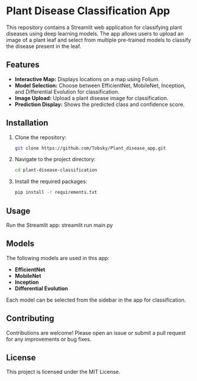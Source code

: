 # Plant Disease Classification App

This repository contains a Streamlit web application for classifying plant diseases using deep learning models. 
The app allows users to upload an image of a plant leaf and select from multiple pre-trained models to classify 
the disease present in the leaf.

## Features

- **Interactive Map:** Displays locations on a map using Folium.
- **Model Selection:** Choose between EfficientNet, MobileNet, Inception, and Differential Evolution for classification.
- **Image Upload:** Upload a plant disease image for classification.
- **Prediction Display:** Shows the predicted class and confidence score.

## Installation

1. Clone the repository:
   ```bash
   git clone https://github.com/Tobsky/Plant_disease_app.git

2. Navigate to the project directory:
    ```bash
    cd plant-disease-classification

3. Install the required packages:
    ```bash
    pip install -r requirements.txt

## Usage

Run the Streamlit app:
    streamlit run main.py

## Models
The following models are used in this app:

- **EfficientNet**
- **MobileNet**
- **Inception**
- **Differential Evolution**

Each model can be selected from the sidebar in the app for classification.

## Contributing
Contributions are welcome! Please open an issue or submit a pull request for any improvements or bug fixes.

## License
This project is licensed under the MIT License.